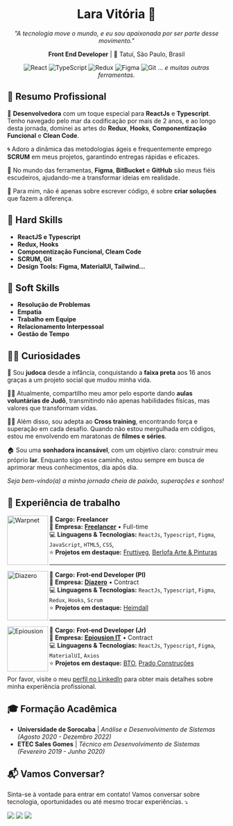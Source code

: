 <div align="center">

# Lara Vitória 🌟

_"A tecnologia move o mundo, e eu sou apaixonada por ser parte desse movimento."_

**Front End Developer** | 📍 Tatuí, São Paulo, Brasil

![React](https://img.shields.io/badge/-ReactJs-61DAFB?logo=react&logoColor=white)
![TypeScript](https://img.shields.io/badge/-TypeScript-007ACC?logo=typescript&logoColor=white)
![Redux](https://img.shields.io/badge/-Redux-764ABC?logo=redux&logoColor=white)
![Figma](https://img.shields.io/badge/-Figma-F24E1E?logo=figma&logoColor=white)
![Git](https://img.shields.io/badge/-Git-F05032?logo=git&logoColor=white)
... _e muitas outras ferramentas_.
</div>




## 📌 Resumo Profissional

🌟 **Desenvolvedora** com um toque especial para **ReactJs** e **Typescript**. Tenho navegado pelo mar da codificação por mais de 2 anos, e ao longo desta jornada, dominei as artes do **Redux**, **Hooks**, **Componentização Funcional** e **Clean Code**.

🌀 Adoro a dinâmica das metodologias ágeis e frequentemente emprego **SCRUM** em meus projetos, garantindo entregas rápidas e eficazes.

🎨 No mundo das ferramentas, **Figma**, **BitBucket** e **GitHub** são meus fiéis escudeiros, ajudando-me a transformar ideias em realidade.

💭 Para mim, não é apenas sobre escrever código, é sobre **criar soluções** que fazem a diferença.

## 🔧 Hard Skills

- **ReactJS e Typescript**
- **Redux, Hooks**
- **Componentização Funcional, Cleam Code**
- **SCRUM, Git**
- **Design Tools: Figma, MaterialUI, Tailwind...**

## 🌟 Soft Skills

- **Resolução de Problemas**
- **Empatia**
- **Trabalho em Equipe**
- **Relacionamento Interpessoal**
- **Gestão de Tempo**

## 🤹‍♀️ Curiosidades

👋 Sou **judoca** desde a infância, conquistando a **faixa preta** aos 16 anos graças a um projeto social que mudou minha vida.

🥋💪 Atualmente, compartilho meu amor pelo esporte dando **aulas voluntárias de Judô**, transmitindo não apenas habilidades físicas, mas valores que transformam vidas.

🏋️‍♀️ Além disso, sou adepta ao **Cross training**, encontrando força e superação em cada desafio. Quando não estou mergulhada em códigos, estou me envolvendo em maratonas de **filmes e séries**.

🏠 Sou uma **sonhadora incansável**, com um objetivo claro: construir meu próprio **lar**. Enquanto sigo esse caminho, estou sempre em busca de aprimorar meus conhecimentos, dia após dia.

*Seja bem-vindo(a) a minha jornada cheia de paixão, superações e sonhos!*


## 👔 Experiência de trabalho


[<img align="left" height="114px" width="94px" alt="Warpnet" src="https://www.f-cdn.com/assets/img/facebook/default-04d56222.jpg"/>](https://www.freelancer.com/)

💼 **Cargo:** **Freelancer** \
🏢 **Empresa:** [**Freelancer**](https://www.freelancer.com/) • Full-time \
💻 **Linguagens & Tecnologias:** `ReactJs`, `Typescript`, `Figma`, `JavaScript`, `HTML5`, `CSS`,\
⭐ **Projetos em destaque:** [Fruttiveg](https://www.fruttiveg.com.br/Home.html), [Berlofa Arte & Pinturas](https://berlofapinturas.com.br/)
<br/>

---

[<img align="left" height="114px" width="94px" alt="Diazero" src="https://www.diazerosecurity.com.br/images/og-default.jpg"/>](https://www.diazerosecurity.com.br/pt)

💼 **Cargo:** **Frot-end Developer (Pl)** \
🏢 **Empresa:** [**Diazero**](https://www.diazerosecurity.com.br/pt) • Contract \
💻 **Linguagens & Tecnologias:** `ReactJs`, `Typescript`, `Figma`, `Redux`, `Hooks`, `Scrum` \
⭐ **Projetos em destaque:** [Heimdall](https://www.diazerosecurity.com.br/pt/heimdall)
<br/>

---

[<img align="left" height="104px" width="94px" alt="Epiousion" src="https://www.epiousion.com.br/img/metatag/header.jpg"/>](https://www.epiousion.com.br/)

💼 **Cargo:** **Frot-end Developer (Jr)** \
🏢 **Empresa:** [**Epiousion IT**](https://www.epiousion.com.br/) • Contract \
💻 **Linguagens & Tecnologias:** `ReactJs`, `Typescript`, `Figma`, `MaterialUI`, `Axios` \
⭐ **Projetos em destaque:** [BTO](https://bto.net.br/),  [Prado Construções](http://pradoconstrucoes.com.br/)  

Por favor, visite o meu [perfil no LinkedIn](https://www.linkedin.com/in/laravitoria/) para obter mais detalhes sobre minha experiência profissional.



## 🎓 Formação Acadêmica

- **Universidade de Sorocaba** | _Análise e Desenvolvimento de Sistemas (Agosto 2020 - Dezembro 2022)_
- **ETEC Sales Gomes** | _Técnico em Desenvolvimento de Sistemas (Fevereiro 2019 - Junho 2020)_

## 📬 Vamos Conversar?

Sinta-se à vontade para entrar em contato! Vamos conversar sobre tecnologia, oportunidades ou até mesmo trocar experiências. ⤵️ 

<p align="left">
  <a href="mailto:larahvitoria15@gmail.com" alt="Gmail">
  <img src="https://img.shields.io/badge/-Gmail-FF0000?style=flat-square&labelColor=FF0000&logo=gmail&logoColor=white&link=mailto:larahvitoria15@gmail.com" /></a>

  <a href="https://www.linkedin.com/in/laravitoria/" alt="LinkedIn">
  <img src="https://img.shields.io/badge/-Linkedin-0e76a8?style=flat-square&logo=Linkedin&logoColor=white&link=https://www.linkedin.com/in/laravitoria/" /></a>

  <a href="https://wa.me/5515996174937" alt="WhatsApp">
  <img src="https://img.shields.io/badge/-WhatsApp-25d366?style=flat-square&labelColor=25d366&logo=whatsapp&logoColor=white&link=https://wa.me/5515996174937"/></a>
</p>
